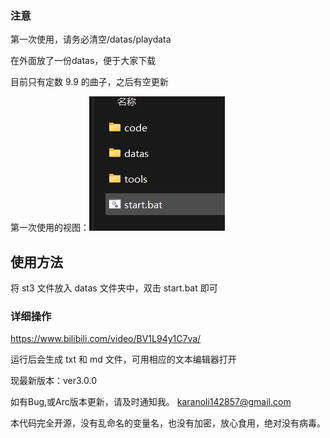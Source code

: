 ### 注意
第一次使用，请务必清空/datas/playdata

在外面放了一份datas，便于大家下载

目前只有定数 9.9 的曲子，之后有空更新

第一次使用的视图：![](kk.png)

## 使用方法

将 st3 文件放入 datas 文件夹中，双击 start.bat 即可

### 详细操作

https://www.bilibili.com/video/BV1L94y1C7va/

运行后会生成 txt 和 md 文件，可用相应的文本编辑器打开

现最新版本：ver3.0.0

如有Bug,或Arc版本更新，请及时通知我。 karanoli142857@gmail.com

本代码完全开源，没有乱命名的变量名，也没有加密，放心食用，绝对没有病毒。
